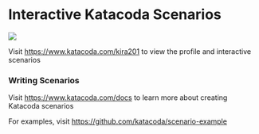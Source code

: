 # Interactive Katacoda Scenarios

[![](http://shields.katacoda.com/katacoda/kira201/count.svg)](https://www.katacoda.com/kira201 "Get your profile on Katacoda.com")

Visit https://www.katacoda.com/kira201 to view the profile and interactive scenarios

### Writing Scenarios
Visit https://www.katacoda.com/docs to learn more about creating Katacoda scenarios

For examples, visit https://github.com/katacoda/scenario-example
